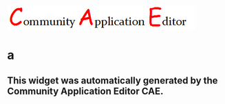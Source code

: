 ![CAE](https://github.com/patricia-cae/CAE-Deployment-Temp/blob/gh-pages/frontendComponent-102/img/logo.png)  

a
===================


This widget was automatically generated by the Community Application Editor CAE.  
---------------
